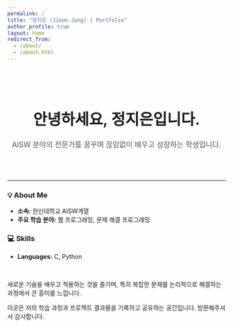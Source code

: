 ```yaml
---
permalink: /
title: "정지은 (Jieun Jung) | Portfolio"
author_profile: true
layout: home
redirect_from: 
  - /about/
  - /about.html
---
```


<div style="text-align: center; padding-top: 40px; padding-bottom: 40px;">
  <h1 style="font-size: 2.5em; font-weight: 600;">안녕하세요, 정지은입니다.</h1>
  <p style="font-size: 1.2em; color: #555;">AISW 분야의 전문가를 꿈꾸며 끊임없이 배우고 성장하는 학생입니다.</p>
</div>

---

### 💡 About Me
- **소속:** 한신대학교 AISW계열
- **주요 학습 분야:** 웹 프로그래밍, 문제 해결 프로그래밍

### 💻 Skills
- **Languages:** C, Python

<br>

새로운 기술을 배우고 적용하는 것을 즐기며, 특히 복잡한 문제를 논리적으로 해결하는 과정에서 큰 흥미를 느낍니다. 

이곳은 저의 학습 과정과 프로젝트 결과물을 기록하고 공유하는 공간입니다. 방문해주셔서 감사합니다.